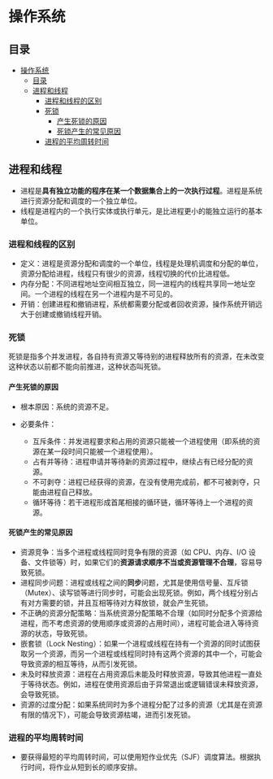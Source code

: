 # 操作系统

## 目录

- [操作系统](#操作系统)
  - [目录](#目录)
  - [进程和线程](#进程和线程)
    - [进程和线程的区别](#进程和线程的区别)
    - [死锁](#死锁)
      - [产生死锁的原因](#产生死锁的原因)
      - [死锁产生的常见原因](#死锁产生的常见原因)
    - [进程的平均周转时间](#进程的平均周转时间)

## 进程和线程

- 进程是**具有独立功能的程序在某一个数据集合上的一次执行过程**。进程是系统进行资源分配和调度的一个独立单位。
- 线程是进程内的一个执行实体或执行单元，是比进程更小的能独立运行的基本单位。

### 进程和线程的区别

- 定义：进程是资源分配和调度的一个单位，线程是处理机调度和分配的单位，资源分配给进程，线程只有很少的资源，线程切换的代价比进程低。
- 内存分配：不同进程地址空间相互独立，同一进程内的线程共享同一地址空间。一个进程的线程在另一个进程内是不可见的。
- 开销：创建进程和撤销进程，系统都需要分配或者回收资源，操作系统开销远大于创建或撤销线程开销。

### 死锁

死锁是指多个并发进程，各自持有资源又等待别的进程释放所有的资源，在未改变这种状态以前都不能向前推进，这种状态叫死锁。  

#### 产生死锁的原因

- 根本原因：系统的资源不足。
- 必要条件：

  - 互斥条件：并发进程要求和占用的资源只能被一个进程使用（即系统的资源在某一段时间只能被一个进程使用）。
  - 占有并等待：进程申请并等待新的资源过程中，继续占有已经分配的资源。
  - 不可剥夺：进程已经获得的资源，在没有使用完成前，都不可被剥夺，只能由进程自己释放。
  - 循环等待：若干进程形成首尾相接的循环链，循环等待上一个进程的资源。

#### 死锁产生的常见原因

- 资源竞争：当多个进程或线程同时竞争有限的资源（如 CPU、内存、I/O 设备、文件锁等）时，如果它们的**资源请求顺序不当或资源管理不合理**，容易导致死锁。
- 进程同步问题：进程或线程之间的**同步**问题，尤其是使用信号量、互斥锁（Mutex）、读写锁等进行同步时，可能会出现死锁。例如，两个线程分别占有对方需要的锁，并且互相等待对方释放锁，就会产生死锁。
- 不正确的资源分配策略：当系统资源分配策略不合理（如同时分配多个资源给进程，而不考虑资源的使用顺序或资源的占用时间），进程可能会进入等待资源的状态，导致死锁。
- 嵌套锁（Lock Nesting）：如果一个进程或线程在持有一个资源的同时试图获取另一个资源，而另一个进程或线程同时持有这两个资源的其中一个，可能会导致资源的相互等待，从而引发死锁。
- 未及时释放资源：进程在占用资源后未能及时释放资源，导致其他进程一直处于等待状态。例如，进程在使用资源后由于异常退出或逻辑错误未释放资源，会导致死锁。
- 资源的过度分配：如果系统同时为多个进程分配了过多的资源（尤其是在资源有限的情况下），可能会导致资源枯竭，进而引发死锁。

### 进程的平均周转时间

- 要获得最短的平均周转时间，可以使用短作业优先（SJF）调度算法。根据执行时间，将作业从短到长的顺序安排。
